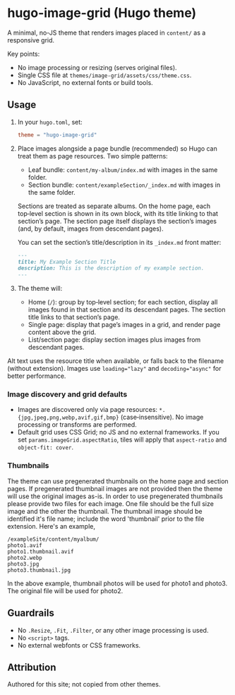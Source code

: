 # hugo-image-grid (Hugo theme)

A minimal, no-JS theme that renders images placed in `content/` as a responsive grid.

Key points:
- No image processing or resizing (serves original files).
- Single CSS file at `themes/image-grid/assets/css/theme.css`.
- No JavaScript, no external fonts or build tools.

## Usage

1. In your `hugo.toml`, set:

   ```toml
   theme = "hugo-image-grid"
   ```

2. Place images alongside a page bundle (recommended) so Hugo can treat them as page resources. Two simple patterns:
   - Leaf bundle: `content/my-album/index.md` with images in the same folder.
   - Section bundle: `content/exampleSection/_index.md` with images in the same folder.

   Sections are treated as separate albums. On the home page, each top‑level section is shown in its own block, with its title linking to that section’s page. The section page itself displays the section’s images (and, by default, images from descendant pages).

   You can set the section’s title/description in its `_index.md` front matter:

   ```md
   ---
   title: My Example Section Title
   description: This is the description of my example section.
   ---
   ```

3. The theme will:
   - Home (`/`): group by top‑level section; for each section, display all images found in that section and its descendant pages. The section title links to that section’s page.
   - Single page: display that page’s images in a grid, and render page content above the grid.
   - List/section page: display section images plus images from descendant pages.

Alt text uses the resource title when available, or falls back to the filename (without extension). Images use `loading="lazy"` and `decoding="async"` for better performance.

### Image discovery and grid defaults

- Images are discovered only via page resources: `*.{jpg,jpeg,png,webp,avif,gif,bmp}` (case‑insensitive). No image processing or transforms are performed.
- Default grid uses CSS Grid; no JS and no external frameworks. If you set `params.imageGrid.aspectRatio`, tiles will apply that `aspect-ratio` and `object-fit: cover`.

### Thumbnails

The theme can use pregenerated thumbnails on the home page and section pages. If pregenerated thumbnail images are not provided then the theme will use the original images as-is. In order to use pregenerated thumbnails please provide two files for each image. One file should be the full size image and the other the thumbnail. The thumbnail image should be identified it's file name; include the word 'thumbnail' prior to the file extension. Here's an example,

```
/exampleSite/content/myalbum/
photo1.avif
photo1.thumbnail.avif
photo2.webp
photo3.jpg
photo3.thumbnail.jpg
```

In the above example, thumbnail photos will be used for photo1 and photo3. The original file will be used for photo2.

## Guardrails

- No `.Resize`, `.Fit`, `.Filter`, or any other image processing is used.
- No `<script>` tags.
- No external webfonts or CSS frameworks.

## Attribution

Authored for this site; not copied from other themes.
